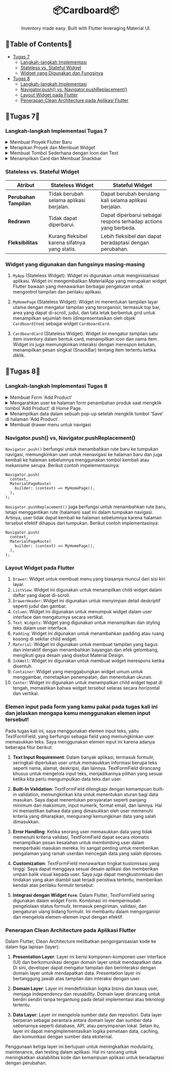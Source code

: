 <h1 align="center">
  📦Cardboard📦
</h1>
<p align="center">
  Inventory made easy. Built with Flutter leveraging Material UI.
</p>


## 📃Table of Contents📃

- [Tugas 7](#📱tugas-7📱)
  - [Langkah-langkah Implementasi](#langkah-langkah-implementasi-tugas-7)
  - [Stateless vs. Stateful Widget](#stateless-vs-stateful-widget)
  - [Widget yang Digunakan dan Fungsinya](#widget-yang-digunakan-dan-fungsinya-masing-masing)
- [Tugas 8](#📱tugas-8📱)
  - [Langkah-langkah Implementasi](#langkah-langkah-implementasi-tugas-8)
  - [Navigator.push() vs. Navigator.pushReplacement()](#navigatorpush-vs-navigatorpushreplacement)
  - [Layout Widget pada Flutter](#layout-widget-pada-flutter)
  - [Penerapan Clean Architecture pada Aplikasi Flutter](#penerapan-clean-architecture-pada-aplikasi-flutter)

## 📱Tugas 7📱

### Langkah-langkah Implementasi Tugas 7
<details>
<summary>Membuat Proyek Flutter Baru</summary>
Untuk membuat proyek flutter, saya memasukkan command ini di terminal
  
```
flutter create Cardboard #Cardboard adalah nama aplikasi
```
Saya melewati step enable web support karena sudah menggunakan iOS emulator XCode.
</details>
<details>
<summary>Merapikan Proyek dan Membuat Widget</summary>
  
Saya memindahkan beberapa baris kode dari `lib`/`main.dart` ke dalam file baru yang saya buat di dalam folder `lib` juga, `menu.dart`, untuk merapikan struktur proyek. Tidak lupa menambahkan kode berikut pada bagian paling atas file `menu.dart`:
  
```
import 'package:shopping_list/menu.dart';
```
Kemudian, saya mengganti `MyHomePage(title: 'Flutter Demo Home Page')` menjadi `MyHomePage()` pada file `main.dart` serta 
mengganti `({super.key, required this.title})` dengan `({Key? key}) : super(key: key);` dan menghapus `final String title;` pada file `menu.dart`. Saya juga menghapus fungsi `State` yang ada di bawah `MyHomePage`.
</details>
<details>
<summary>Membuat Tombol Sederhana dengan Icon dan Text</summary>
Saya men-define tipe-tipe dalam list sebagai berikut:
  
```
class CardboardItem {
  final String name;
  final IconData icon;
  final Color backgroundColor;

  CardboardItem(this.name, this.icon, this.backgroundColor);
}
```

Kemudian, saya membuat List berikut:

```
final List<CardboardItem> items = [
    CardboardItem("My Product", Icons.checklist, const Color(0xFFF28582)),
    CardboardItem("Add Product", Icons.add_shopping_cart, const Color(0xFF84A59E)),
    CardboardItem("Logout", Icons.logout, const Color(0xFFF5BD60)),
  ];
```

Setelah itu, saya menambahkan kode berikut di dalam `Widget` build:

```
return Scaffold(
      appBar: AppBar(
        title: const Text(
          'Cardboard',
        ),
      ),
      body: SingleChildScrollView(
        // Widget wrapper yang dapat discroll
        child: Padding(
          padding: const EdgeInsets.all(10.0), // Set padding dari halaman
          child: Column(
            // Widget untuk menampilkan children secara vertikal
            children: <Widget>[
              const Padding(
                padding: EdgeInsets.only(top: 10.0, bottom: 10.0),
                // Widget Text untuk menampilkan tulisan dengan alignment center dan style yang sesuai
                child: Text(
                  'My Cardboard', // Text yang menandakan toko
                  textAlign: TextAlign.center,
                  style: TextStyle(
                    fontSize: 30,
                    fontWeight: FontWeight.bold,
                  ),
                ),
              ),
              // Grid layout
              GridView.count(
                // Container pada card kita.
                primary: true,
                padding: const EdgeInsets.all(20),
                crossAxisSpacing: 10,
                mainAxisSpacing: 10,
                crossAxisCount: 3,
                shrinkWrap: true,
                children: items.map((CardboardItem item) {
                  // Iterasi untuk setiap item
                  return CardboardCard(item);
                }).toList(),
              ),
            ],
          ),
        ),
      ),
    );
```
</details>
<details>
<summary>Menampilkan Card dan Membuat Snackbar</summary>
Saya menambahkan widget stateless berikut untuk menampilkan card dan SnackBar:
  
```
class CardboardCard extends StatelessWidget {
  final CardboardItem item;
  const CardboardCard(this.item, {super.key}); // Constructor

  @override
  Widget build(BuildContext context) {
    return Material(
      color: item.backgroundColor,
      child: InkWell(
        // Area responsive terhadap sentuhan
        onTap: () {
          // Memunculkan SnackBar ketika diklik
          ScaffoldMessenger.of(context)
            ..hideCurrentSnackBar()
            ..showSnackBar(SnackBar(
                content: Text("Kamu telah menekan tombol ${item.name}!")));
        },
        child: Container(
          // Container untuk menyimpan Icon dan Text
          padding: const EdgeInsets.all(8),
          child: Center(
            child: Column(
              mainAxisAlignment: MainAxisAlignment.center,
              children: [
                Icon(
                  item.icon,
                  color: Colors.white,
                  size: 30.0,
                ),
                const Padding(padding: EdgeInsets.all(3)),
                Text(
                  item.name,
                  textAlign: TextAlign.center,
                  style: const TextStyle(color: Colors.white),
                ),
              ],
            ),
          ),
        ),
      ),
    );
  }
}
```
</details>

### Stateless vs. Stateful Widget
| Atribut                   | Stateless Widget                                      | Stateful Widget                                        |
|---------------------------|-------------------------------------------------------|--------------------------------------------------------|
| **Perubahan Tampilan**    | Tidak berubah selama aplikasi berjalan.               | Dapat berubah berulang kali selama aplikasi berjalan.  |
| **Redrawn**               | Tidak dapat diperbarui.                               | Dapat diperbarui sebagai respons terhadap actions yang berbeda. |
| **Fleksibilitas**         | Kurang fleksibel karena sifatnya yang statis.         | Lebih fleksibel dan dapat beradaptasi dengan perubahan. |

### Widget yang digunakan dan fungsinya masing-masing
1. `MyApp` (Stateless Widget): Widget ini digunakan untuk menginisialisasi aplikasi. Widget ini mengembalikan MaterialApp yang merupakan widget Flutter bawaan yang menawarkan berbagai pengaturan untuk mengontrol tampilan dan perilaku aplikasi.

2. `MyHomePage` (Stateless Widget): Widget ini menentukan tampilan layar utama dengan mengatur tampilan yang terorganisir, termasuk top bar, area yang dapat di-scroll, judul, dan tata letak berbentuk grid untuk menampilkan sejumlah item (direpresentasikan oleh objek `CardboardItem`) sebagai widget `CardboardCard`.

3. `CardboardCard` (Stateless Widget): Widget ini mengatur tampilan satu item inventory dalam bentuk card, menampilkan icon dan nama item. Widget ini juga memungkinkan interaksi dengan merespon ketukan, menampilkan pesan singkat (SnackBar) tentang item tertentu ketika diklik.


## 📱Tugas 8📱

### Langkah-langkah Implementasi Tugas 8
<details>
<summary>Membuat Form 'Add Product'</summary>
Saya membuat file baru dengan nama boardlist_form.dart dalam folder baru bernama screens di dalam direktori lib. TextFormField yang digunakan akan dibuat untuk menerima tiga elemen input: nama, jumlah, dan deskripsi.

```
children: [
              Padding(
                padding: const EdgeInsets.all(8.0),
                child: TextFormField(
                  decoration: InputDecoration(
                    hintText: "Product Name",
                    labelText: "Product Name",
                    border: OutlineInputBorder(
                      borderRadius: BorderRadius.circular(5.0),
                    ),
                  ),
                  onChanged: (String? value) {
                    setState(() {
                      _name = value!;
                    });
                  },
                  validator: (String? value) {
                    if (value == null || value.isEmpty) {
                      return "Name cannot be empty!";
                    }
                    return null;
                  },
                ),
              ),
              Padding(
                padding: const EdgeInsets.all(8.0),
                child: TextFormField(
                  decoration: InputDecoration(
                    hintText: "Quantity",
                    labelText: "Quantity",
                    border: OutlineInputBorder(
                      borderRadius: BorderRadius.circular(5.0),
                    ),
                  ),
                  onChanged: (String? value) {
                    setState(() {
                      _amount = int.parse(value!);
                    });
                  },
                  validator: (String? value) {
                    if (value == null || value.isEmpty) {
                      return "Quantity cannot be empty!";
                    }
                    if (int.tryParse(value) == null) {
                      return "Quantity must be a number!";
                    }
                    return null;
                  },
                ),
              ),
              Padding(
                padding: const EdgeInsets.all(8.0),
                child: TextFormField(
                  decoration: InputDecoration(
                    hintText: "Description",
                    labelText: "Description",
                    border: OutlineInputBorder(
                      borderRadius: BorderRadius.circular(5.0),
                    ),
                  ),
                  onChanged: (String? value) {
                    setState(() {
                      _description = value!;
                    });
                  },
                  validator: (String? value) {
                    if (value == null || value.isEmpty) {
                      return "Description cannot be empty!";
                    }
                    return null;
                  },
                ),
              ),

```
Kemudian, saya menambahkan tombol 'Save'.

```
child: ElevatedButton(
                    style: ButtonStyle(
                      backgroundColor:
                          MaterialStateProperty.all(Color(0xFFF8B3CA)),
                    ),
                    onPressed: () {
                      if (_formKey.currentState!.validate()) {
                        showDialog(
                          context: context,
                          builder: (context) {
                            return AlertDialog(
                              title: const Text('Product successfully saved'),
                              content: SingleChildScrollView(
                                child: Column(
                                  crossAxisAlignment: CrossAxisAlignment.start,
                                  children: [
                                    Text('Name: $_name'),
                                    Text('Quantity: $_amount'),
                                    Text('Description: $_description'),
                                  ],
                                ),
                              ),
                              actions: [
                                TextButton(
                                  child: const Text('OK'),
                                  onPressed: () {
                                    Navigator.pop(context);
                                  },
                                ),
                              ],
                            );
                          },
                        );
                        _formKey.currentState!.reset();
                      }
                    },
                    child: const Text(
                      "Save",
                      style: TextStyle(color: Colors.white),
                    ),
                  ),
```
</details>

<details>
<summary>Mengarahkan user ke halaman form penambahan produk saat mengklik tombol 'Add Product' di Home Page.</summary>
Saya menambahkan kode berikut ke dalam `board_list.dart`:

```
// Navigate to the appropriate route (depending on the button type)
          if (item.name == "Add Product") {
            Navigator.pushReplacement(
              context,
              MaterialPageRoute(builder: (context) => ShopFormPage()),
            );
          }
```
</details>

<details>
<summary>Menampilkan data dalam sebuah pop-up setelah mengklik tombol 'Save' di halaman 'Add Product'.</summary>
Saya menambahkan kode berikut ke dalam file `boardlist_form.dart` di dalam folder screens:

```
onPressed: () {
                      if (_formKey.currentState!.validate()) {
                        showDialog(
                          context: context,
                          builder: (context) {
                            return AlertDialog(
                              title: const Text('Product successfully saved'),
                              content: SingleChildScrollView(
                                child: Column(
                                  crossAxisAlignment: CrossAxisAlignment.start,
                                  children: [
                                    Text('Name: $_name'),
                                    Text('Amount: $_amount'),
                                    Text('Description: $_description'),
                                  ],
                                ),
                              ),
                              actions: [
                                TextButton(
                                  child: const Text('OK'),
                                  onPressed: () {
                                    Navigator.pop(context);
                                  },
                                ),
                              ],
                            );
                          },
                        );
                        _formKey.currentState!.reset();
                      }
                    },
```
</details>

<details>
<summary>Membuat drawer menu untuk navigasi</summary>
Saya membuat file baru bernama `left_drawer.dart` di dalam direktori `lib/widgets` dan menambahkan kode berikut:

```
import 'package:cardboard/screens/product_list.dart';
import 'package:flutter/material.dart';
import 'package:cardboard/globals.dart';
import 'package:cardboard/screens/menu.dart';
import 'package:cardboard/screens/boardlist_form.dart';

class LeftDrawer extends StatelessWidget {
  const LeftDrawer({super.key});

  @override
  Widget build(BuildContext context) {
    return Drawer(
      child: ListView(
        children: [
          const DrawerHeader(
            decoration: BoxDecoration(
              color: Color(0xFFF8B3CA),
            ),
            child: Column(
              children: [
                Text(
                  'Cardboard',
                  textAlign: TextAlign.center,
                  style: TextStyle(
                    fontSize: 30,
                    fontWeight: FontWeight.bold,
                    color: Colors.white,
                  ),
                ),
                Padding(padding: EdgeInsets.all(10)),
                Text(
                  "Inventory made easy.",
                  textAlign: TextAlign.center,
                  style: TextStyle(
                    fontSize: 15,
                    fontWeight: FontWeight.normal,
                    color: Colors.white,
                  ),
                ),
              ],
            ),
          ),
          ListTile(
            leading: const Icon(Icons.home_outlined),
            title: const Text('Home Page'),
            // Bagian redirection ke MyHomePage
            onTap: () {
              Navigator.pushReplacement(
                context,
                MaterialPageRoute(
                  builder: (context) => MyHomePage(),
                ),
              );
            },
          ),
          ListTile(
            leading: const Icon(Icons.checklist),
            title: const Text('My Product'),
            // Redirection to ProductList
            onTap: () {
              Navigator.push(
                context,
                MaterialPageRoute(
                    builder: (context) =>
                        ProductListPage(products: globalProductList)),
              );
            },
          ),
          ListTile(
            leading: const Icon(Icons.add_shopping_cart),
            title: const Text('Add Product'),
            // Bagian redirection ke ShopFormPage
            onTap: () {
              Navigator.pushReplacement(
                context,
                MaterialPageRoute(builder: (context) => CardboardFormPage()),
              );
            },
          ),
        ],
      ),
    );
  }
}

```
</details>

### Navigator.push() vs, Navigator.pushReplacement()
`Navigator.push()` berfungsi untuk menambahkan rute baru ke tumpukan navigasi, memungkinkan user untuk menavigasi ke halaman baru dan juga kembali ke halaman sebelumnya menggunakan tombol kembali atau mekanisme serupa. Berikut contoh impelementasinya:

```
Navigator.push(
  context,
  MaterialPageRoute(
    builder: (context) => MyHomePage(),
  ),
);
```

`Navigator.pushReplacement()` juga berfungsi untuk menambahkan rute baru, tetapi menggantikan rute (halaman) saat ini dalam tumpukan navigasi. Artinya, user tidak dapat kembali ke halaman sebelumnya karena halaman tersebut efektif dihapus dari tumpukan. Berikut contoh implementasinya:

```
Navigator.push(
  context,
  MaterialPageRoute(
    builder: (context) => MyHomePage(),
  ),
);
```

### Layout Widget pada Flutter
1. `Drawer`: Widget untuk membuat menu yang biasanya muncul dari sisi kiri layar.
2. `ListView`: Widget ini digunakan untuk menampilkan child widget dalam daftar yang dapat di-scroll.
3. `DrawerHeader`: Widget ini digunakan untuk menyimpan detail deskriptif seperti judul dan gambar.
4. `Column`: Widget ini digunakan untuk menumpuk widget dalam user interface dan mengaturnya secara vertikal.
5. `Text Widgets`: Widget yang digunakan untuk menampilkan dan styling teks dalam user interface.
6. `Padding`: Widget ini digunakan untuk menambahkan padding atau ruang kosong di sekitar child widget.
7. `Material`: Widget ini digunakan untuk membuat tampilan yang bagus dan interaktif dengan menambahkan bayangan dan efek gelombang, mengikuti gaya desain yang disebut Material Design.
8. `InkWell`: Widget ini digunakan untuk membuat widget merespons ketika disentuh.
9. `Container`: Widget yang menggabungkan widget umum untuk menggambar, menetapkan penempatan, dan menentukan ukuran.
10. `Center`: Widget ini digunakan untuk menempatkan child widget tepat di tengah, memastikan bahwa widget tersebut selaras secara horizontal dan vertikal.

### Elemen input pada form yang kamu pakai pada tugas kali ini dan jelaskan mengapa kamu menggunakan elemen input tersebut!
Pada tugas kali ini, saya menggunakan elemen input teks, yaitu TextFormField, yang berfungsi sebagai field yang memungkinkan user memasukkan teks. Saya menggunakan elemen input ini karena adanya beberapa fitur berikut:

1. **Text Input Requirement**: Dalam banyak aplikasi, termasuk formulir, seringkali diperlukan user untuk memasukkan informasi berupa teks seperti nama, alamat, deskripsi, dan lainnya. TextFormField dirancang khusus untuk mengelola input teks, menjadikannya pilihan yang sesuai ketika kita perlu mengumpulkan data teks dari user.

2. **Built-In Validation**: TextFormField dilengkapi dengan kemampuan built-in validation, memungkinkan kita untuk menentukan aturan bagi data masukan. Saya dapat menentukan persyaratan seperti panjang minimum dan maksimum, input numerik, format email, dan lainnya. Hal ini memastikan bahwa data yang dimasukkan oleh user memenuhi kriteria yang diharapkan, mengurangi kemungkinan data yang salah dimasukkan.

3. **Error Handling**: Ketika seorang user memasukkan data yang tidak memenuhi kriteria validasi, TextFormField dapat secara otomatis menampilkan pesan kesalahan untuk membimbing user dalam memperbaiki masukan mereka. Ini sangat penting untuk memberikan pengalaman yang ramah userdan mencegah data yang salah diproses.

4. **Customization**: TextFormField menawarkan tingkat kustomisasi yang tinggi. Saya dapat menggaya sesuai desain aplikasi dan memberikan umpan balik visual kepada user. Saya juga dapat mengkustomisasi dan tindakan yang akan diambil saat terjadi peristiwa tertentu, memberikan kendali atas perilaku formulir tersebut.

5. **Integrasi dengan Widget `Form`**: Dalam Flutter, TextFormField sering digunakan dalam widget Form. Kombinasi ini mempermudah pengelolaan status formulir, termasuk pengiriman, validasi, dan pengaturan ulang bidang formulir. Ini membantu dalam mengorganisir dan mengelola elemen-elemen input dengan efektif.

### Penerapan Clean Architecture pada Aplikasi Flutter
Dalam Flutter, Clean Architecture melibatkan pengorganisasian kode ke dalam tiga lapisan (layer):
1. **Presentation Layer**: Layer ini berisi komponen-komponen user interface (UI) dan berkomunikasi dengan domain layer untuk mendapatkan data. Di sini, developer dapat mengatur tampilan dan berinteraksi dengan domain layer untuk mendapatkan data. Presentation layer ini bertanggung jawab atas tampilan dan interaksi dengan user.

2. **Domain Layer**: Layer ini mendefinisikan logika bisnis dan kasus user, menjaga independency dan reusability. Domain layer dirancang untuk berdiri sendiri tanpa tergantung pada detail implementasi atau teknologi tertentu.

3. **Data Layer**: Layer ini mengelola sumber data dan repositori. Data layer berperan sebagai perantara antara domain layer dan sumber data sebenarnya seperti database, API, atau penyimpanan lokal. Selain itu, layer ini dapat mengimplementasikan logika pemetaan data, caching, dan komunikasi dengan sumber data eksternal.

Penggunaan ketiga layer ini bertujuan untuk meningkatkan modularity, maintenance, dan testing dalam aplikasi. Hal ini rancang untuk meningkatkan skalabilitas kode dan kemampuan aplikasi untuk beradaptasi dengan perubahan.